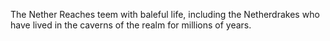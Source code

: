 The Nether Reaches teem with baleful life, including the Netherdrakes who have lived in the caverns of the realm for millions of years.